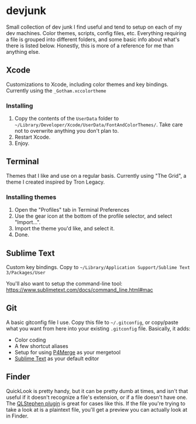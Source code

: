 devjunk
=======

Small collection of dev junk I find useful and tend to setup on each of my dev machines. Color themes, scripts, config files, etc. Everything requiring a file is grouped into different folders, and some basic info about what's there is listed below. Honestly, this is more of a reference for me than anything else.


## Xcode
Customizations to Xcode, including color themes and key bindings. Currently using the `_Gotham.xccolortheme`

### Installing

1. Copy the contents of the `UserData` folder to `~/Library/Developer/Xcode/UserData/FontAndColorThemes/`. Take care not to overwrite anything you don't plan to.
2. Restart Xcode.
3. Enjoy.


## Terminal
Themes that I like and use on a regular basis. Currently using "The Grid", a theme I created inspired by Tron Legacy.

### Installing themes
1. Open the "Profiles" tab in Terminal Preferences
2. Use the gear icon at the bottom of the profile selector, and select "Import…".
3. Import the theme you'd like, and select it.
4. Done.

## Sublime Text
Custom key bindings. Copy to `~/Library/Application Support/Sublime Text 3/Packages/User`

You'll also want to setup the command-line tool: https://www.sublimetext.com/docs/command_line.html#mac

## Git
A basic gitconfig file I use. Copy this file to `~/.gitconfig`, or copy/paste what you want from here into your existing `.gitconfig` file. Basically, it adds:

* Color coding
* A few shortcut aliases
* Setup for using [P4Merge][p4] as your mergetool
* [Sublime Text][subl] as your default editor

[subl]:https://www.sublimetext.com/
[p4]:http://www.perforce.com/product/components/perforce-visual-merge-and-diff-tools


## Finder
QuickLook is pretty handy, but it can be pretty dumb at times, and isn't that useful if it doesn't recognize a file's extension, or if a file doesn't have one. The [QLStephen plugin][ql_1] is great for cases like this. If the file you're trying to take a look at is a plaintext file, you'll get a preview you can actually look at in Finder.

[ql_1]:https://github.com/whomwah/qlstephen
